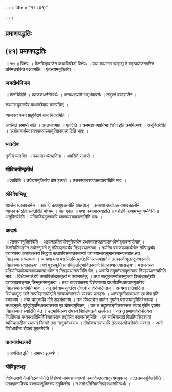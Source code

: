 +++
title = "१८ (४१)"

+++


## प्रमाणपद्धतिः

## (४१) **प्रमाणपद्धतिः**

॥ १७ ॥ विक्षेपः । केनचिद्य्वाजेन कथाविच्छेदो विक्षेपः । यथा कथामारभ्याहाद्य मे महत्प्रयोजनमस्ति तस्मिन्नवसिते वक्ष्यामीति । एतत्त्रयमनुक्तिरेव ।

### **जयतीर्थविजय**

॥ केनचिदिति । व्याजकथनेनेत्यर्थः । अन्यथाऽप्रतिभाद्यभेदापत्तेः । तदुक्तं वरदराजेन ।

कथामभ्युपगम्यैव कथाच्छेदाय कस्यचित् ।

व्याजस्य वचने प्राहुर्विक्षेपं नाम निग्रहमिति ।

अवसिते समाप्ते सति । अन्तर्भावमाह ॥ एतदिति । त्रयमज्ञानमप्रतिभा विक्षेप इति त्रयमित्यर्थः । अनुक्तिरेवेति । परबोधनार्थमवश्यवक्तव्यस्यानुक्तिरूपत्वादिति भावः ।

### **भावदीपः**

तृतीयं व्यनक्ति ॥ कथामारभ्येत्यादिना । अवसिते समाप्ते ।

### **श्रीविजयीन्द्रतीर्थ**

॥ एतदिति । त्रयेऽप्यनुक्तिरेव दोष इत्यर्थः । उत्तरस्यावश्यवक्तव्यत्वादिति भावः ।

### **श्रीवेदेशभिक्षु**

व्याजेन व्याजवचनेन । अत्रापि कथामुपक्रम्येति वक्तव्यम् । अन्यथा कथोपक्रमाभावकालीने व्याजवचनेऽतिप्रसक्तेरिति बोध्यम् । अत एवाह ॥ यथा कथामारभ्याहेति ॥ परोऽपि कथामभ्युपगम्यैवेति ॥ अनुक्तिरेवेति । यत्किञ्चिदुक्तावपि वक्तव्यस्यावचनादिति भावः ।

### **आदर्शः**

॥ एतत्त्रयमनुक्तिरेवेति । अज्ञानाप्रतिभयोरनुमेयत्वेन प्रथमतस्तज्ज्ञानासम्भवेनोद्भावनायोगात् । केनचिल्लिङ्गेन तयोरनुमाने तु तल्लिङ्गस्यैव निग्रहस्थानत्वम् । तयोरेव पराजयपदार्थत्वेन तत्सिद्ध्यैव पराजयस्य कथाफलस्य सिद्ध्या कथापरिसमाप्तेस्ताभ्यां पराजयान्तरानुमानस्यानवसरान्न तत्र निग्रहस्थानत्वसम्भवः । अन्यथा मया पराजितमित्युक्तेऽपि पराजयज्ञानेन तत्कारणीभूततद्वाक्यस्यापि निग्रहस्थानत्वप्रसङ्गः । एवं पुरःस्फूर्तिकानधिकृतोद्भावितस्यापि निग्रहस्थानत्वप्रसङ्गः । पराजयस्य प्रतियोगिप्रयोज्यत्वज्ञापकत्वाभावेन न निग्रहस्थानत्वमिति चेत् । अत्रापि तदुक्तेरतादृशत्वान्न निग्रहस्थानत्वमिति भावः । विक्षेपस्थलेऽपि कथाविच्छेदकर्तृत्वं न पराजयहेतुः । तथा सत्युक्तस्योत्तरमुक्त्वा विच्छेदकर्तुरपि पराजयप्रसङ्गात् किन्तूत्तरमनुक्त्वा । तथा चावश्यकस्य विशेषणतया प्रथमोपस्थितायामनुक्तेरेव निग्रहस्थानत्वमिति भावः । ननु सर्वत्राप्यनुक्तेरेव दोषत्वं न विरोधादीनाम् । अन्यथा प्रतिवादिना विरोधाद्युद्भावने तत्परिहारायोद्योगे सत्यप्यन्यतरयोः पराजय प्रसङ्गः । अतस्तूष्णींभावस्थल एव दोष इति वक्तव्यम् । तथा चानुक्त्यैव दोषे दार्ढ्यज्ञानम् । ततः स्थिरत्वेन ज्ञातेन दूषणेन पराजयानुमितिर्वक्तव्या । तथाऽनुक्तेः पूर्वपूर्वमुपस्थितत्वात्तस्या एव दोषत्वमुचितम् । यत्र च तद्दूषणाङ्गीकारस्तत्र संवाद एवेति द्वयमेव निग्रहस्थानं स्यादिति चेत् । उद्भावितस्य दोषस्य विप्रतिपन्नत्वे खल्वेतत् । यत्र तु प्रमाणविरोधोदयेन विप्रतिपन्ना मध्यस्थादिभिर्निश्चितास्तत्र तद्दोषैरेव पराजयानुमितिः । एवं व्यभिचारादौ विप्रतिपत्तिदशायां व्यभिचारादीनां स्थापनं क्रियते तदा नानुक्तेरवसरः । दोषोक्त्यनन्तरमपि तत्प्रकारगोचरोक्तेः सत्त्वात् । अतो विरोधादीनां दोषत्वं युक्तमेवेति ।

### **वाक्यार्थमञ्जरी**

॥ अवसित इति । समाप्त इत्यर्थः ।

### **श्रीविट्टलभट्ट**

विक्षेपलक्षणे केनचिद्य्वाजेनेति विशेषणं जयपराजयाभ्यां कथाविच्छेदव्यावृत्त्यर्थमुक्तम् ॥ एतत्त्रयमनुक्तिरेवेति । एतदज्ञानादित्रयं वक्तव्यानुक्तिरूपाऽनुक्तिरेव । न ततोऽतिरिक्तनिग्रहस्थानमित्यर्थः ।

